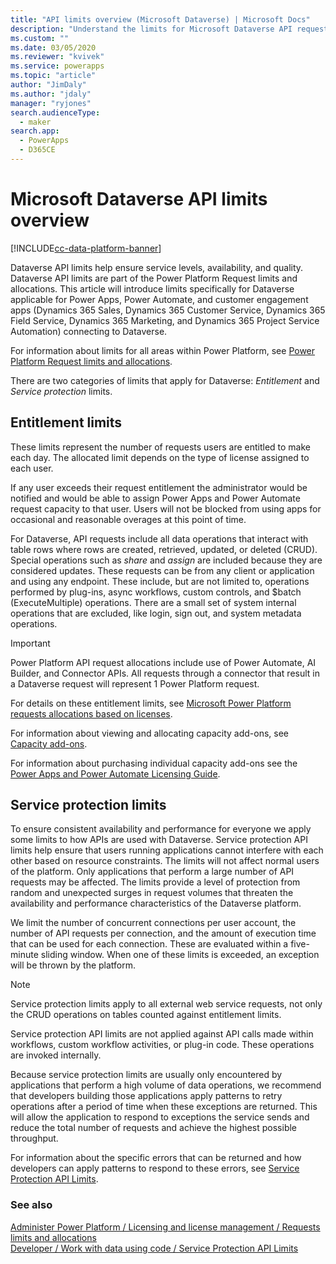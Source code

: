 ```yaml
---
title: "API limits overview (Microsoft Dataverse) | Microsoft Docs" 
description: "Understand the limits for Microsoft Dataverse API requests." 
ms.custom: ""
ms.date: 03/05/2020
ms.reviewer: "kvivek"
ms.service: powerapps
ms.topic: "article"
author: "JimDaly" 
ms.author: "jdaly" 
manager: "ryjones" 
search.audienceType: 
  - maker
search.app: 
  - PowerApps
  - D365CE
---
```

# Microsoft Dataverse API limits overview

[!INCLUDE[cc-data-platform-banner](../../includes/cc-data-platform-banner.md)]

Dataverse API limits help ensure service levels, availability, and quality. Dataverse API limits are part of the Power Platform Request limits and allocations. This article will introduce limits specifically for Dataverse applicable for Power Apps, Power Automate, and customer engagement apps (Dynamics 365 Sales, Dynamics 365 Customer Service, Dynamics 365 Field Service, Dynamics 365 Marketing, and Dynamics 365 Project Service Automation) connecting to Dataverse. 

For information about limits for all areas within Power Platform, see [Power Platform Request limits and allocations](/power-platform/admin/api-request-limits-allocations).

There are two categories of limits that apply for Dataverse: *Entitlement* and *Service protection* limits.

## Entitlement limits

These limits represent the number of requests users are entitled to make each day. The allocated limit depends on the type of license assigned to each user.

If any user exceeds their request entitlement the administrator would be notified and would be able to assign Power Apps and Power Automate request capacity to that user. Users will not be blocked from using apps for occasional and reasonable overages at this point of time.

For Dataverse, API requests include all data operations that interact with table rows where rows are created, retrieved, updated, or deleted (CRUD). Special operations such as *share* and *assign* are included because they are considered updates. These requests can be from any client or application and using any endpoint. These include, but are not limited to, operations performed by plug-ins, async workflows, custom controls, and $batch (ExecuteMultiple) operations. There are a small set of system internal operations that are excluded, like login, sign out, and system metadata operations.

> [!IMPORTANT]
> Power Platform API request allocations include use of Power Automate, AI Builder, and Connector APIs. All requests through a connector that result in a Dataverse request will represent 1 Power Platform request.

For details on these entitlement limits, see [Microsoft Power Platform requests allocations based on licenses](/power-platform/admin/api-request-limits-allocations#microsoft-power-platform-requests-allocations-based-on-licenses).

For information about viewing and allocating capacity add-ons, see [Capacity add-ons](/power-platform/admin/capacity-add-on).

For information about purchasing individual capacity add-ons see the [Power Apps and Power Automate Licensing Guide](https://go.microsoft.com/fwlink/?linkid=2085130). 
<!-- There should be some help about purchasing these through the Portal -->


## Service protection limits

To ensure consistent availability and performance for everyone we apply some limits to how APIs are used with Dataverse. Service protection API limits help ensure that users running applications cannot interfere with each other based on resource constraints. The limits will not affect normal users of the platform. Only applications that perform a large number of API requests may be affected. The limits provide a level of protection from random and unexpected surges in request volumes that threaten the availability and performance characteristics of the Dataverse platform.

We limit the number of concurrent connections per user account, the number of API requests per connection, and the amount of execution time that can be used for each connection. These are evaluated within a five-minute sliding window. When one of these limits is exceeded, an exception will be thrown by the platform.

> [!NOTE]
> Service protection limits apply to all external web service requests, not only the CRUD operations on tables counted against entitlement limits.
> 
> Service protection API limits are not applied against API calls made within workflows, custom workflow activities, or plug-in code. These operations are invoked internally.

Because service protection limits are usually only encountered by applications that perform a high volume of data operations, we recommend that developers building those applications apply patterns to retry operations after a period of time when these exceptions are returned. This will allow the application to respond to exceptions the service sends and reduce the total number of requests and achieve the highest possible throughput.

For information about the specific errors that can be returned and how developers can apply patterns to respond to these errors, see [Service Protection API Limits](../../developer/common-data-service/api-limits.md).


### See also

[Administer Power Platform / Licensing and license management / Requests limits and allocations](/power-platform/admin/api-request-limits-allocations)<br />
[Developer / Work with data using code / Service Protection API Limits](../../developer/common-data-service/api-limits.md)

